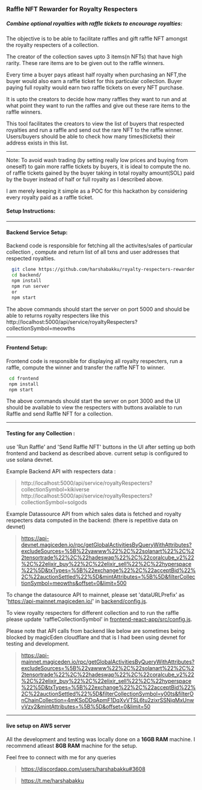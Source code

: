 ### Raffle NFT Rewarder for Royalty Respecters

##### Combine optional royalties with raffle tickets to encourage royalties:

The objective is to be able to facilitate raffles and gift raffle NFT amongst the royalty respecters of a collection.

The creator of the collection saves upto 3 items(n NFTs) that have high rarity. These rare items are to be given out to the raffle winners.

Every time a buyer pays atleast half royalty when purchasing an NFT,the buyer would also earn a raffle ticket for this particular collection. Buyer paying full royalty would earn two raffle tickets on every NFT purchase.

It is upto the creators to decide how many raffles they want to run and at what point they want to run the raffles and give out these rare items to the raffle winners.

This tool facilitates the creators to view the list of buyers that respected royalties and run a raffle and send out the rare NFT to the raffle winner. Users/buyers should be able to check how many times(tickets) their address exists in this list.

---------------------
Note: To avoid wash trading (by setting really low prices and buying from oneself) to gain more raffle tickets by buyers, it is ideal to compute the no. of raffle tickets gained by the buyer taking in total royalty amount(SOL) paid by the buyer instead of half or full royalty as I described above.

I am merely keeping it simple as a POC for this hackathon by considering every royalty paid as a raffle ticket.

#### Setup  Instructions:

--------------------------------

#### Backend Service Setup:

Backend code is responsible for fetching all the activites/sales of particular collection , compute and return list of all txns and user addresses that respected royalties. 


```sh
  git clone https://github.com/harshabakku/royalty-respecters-rewarder.git
  cd backend/
  npm install 
  npm run server
  or
  npm start 
```
The above commands should start the server on port 5000 and  should be able to returns royalty respecters like this
http://localhost:5000/api/service/royaltyRespecters?collectionSymbol=meowths

-------------------

#### Frontend Setup:
Frontend code is responsible for displaying all royalty respecters, run a raffle, compute the winner and transfer the raffle NFT to winner.  
```sh
 cd frontend
 npm install
 npm start 
 ```

 The above commands should start the server on port 3000 and the UI should be available to view the respecters with buttons available to run Raffle and send Raffle NFT for a collection.

-------------------------

#### Testing for any Collection : 


use 'Run Raffle' and 'Send Raffle NFT' buttons in the UI after setting up both frontend and backend as described above. current setup is configured to use solana devnet.

Example Backend API with respecters data :
>http://localhost:5000/api/service/royaltyRespecters?collectionSymbol=kikiverse
>http://localhost:5000/api/service/royaltyRespecters?collectionSymbol=solgods

Example Datassource API from which sales data is fetched and royalty respecters data computed in the backend: (there is repetitive data on devnet)
>https://api-devnet.magiceden.io/rpc/getGlobalActivitiesByQueryWithAttributes?excludeSources=%5B%22yawww%22%2C%22solanart%22%2C%22tensortrade%22%2C%22hadeswap%22%2C%22coralcube_v2%22%2C%22elixir_buy%22%2C%22elixir_sell%22%2C%22hyperspace%22%5D&txTypes=%5B%22exchange%22%2C%22acceptBid%22%2C%22auctionSettled%22%5D&mintAttributes=%5B%5D&filterCollectionSymbol=meowths&offset=0&limit=500

To change the datasource API to mainnet, please set 'dataURLPrefix' as  'https://api-mainnet.magiceden.io/' in [backend/config.js](backend/config.js). 

To view royalty respecters for different collection and to run the raffle  please update 'raffleCollectionSymbol' in [frontend-react-app/src/config.js](frontend-react-app/src/config.js). 


Please note that API calls from backend like below are sometimes being blocked by magicEden cloudflare and that is I had been using devnet for testing and development.
> https://api-mainnet.magiceden.io/rpc/getGlobalActivitiesByQueryWithAttributes?excludeSources=%5B%22yawww%22%2C%22solanart%22%2C%22tensortrade%22%2C%22hadeswap%22%2C%22coralcube_v2%22%2C%22elixir_buy%22%2C%22elixir_sell%22%2C%22hyperspace%22%5D&txTypes=%5B%22exchange%22%2C%22acceptBid%22%2C%22auctionSettled%22%5D&filterCollectionSymbol=y00ts&filterOnChainCollection=4mKSoDDqApmF1DqXvVTSL6tu2zixrSSNjqMxUnwvVzy2&mintAttributes=%5B%5D&offset=0&limit=50



------------------------------------------------------------

#### live setup on AWS server  

All the development and testing was locally done on a **16GB RAM** machine. I recommend atleast **8GB RAM** machine for the setup. 

Feel free to connect with me for any queries

> https://discordapp.com/users/harshabakku#3608

> https://t.me/harshabakku

